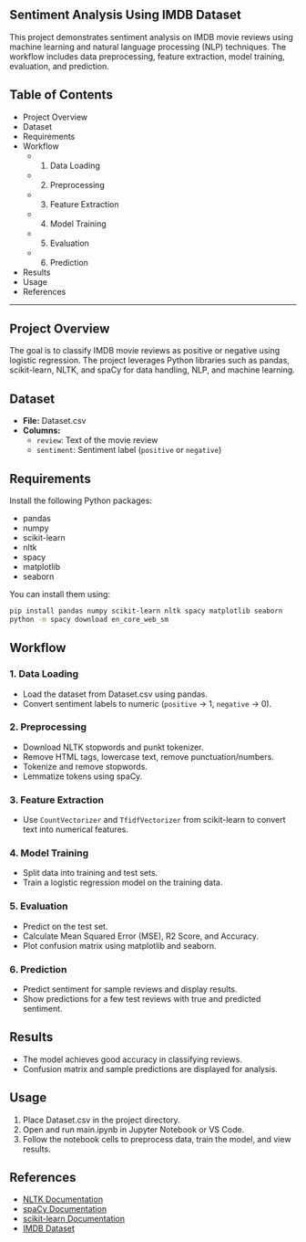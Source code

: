 ## Sentiment Analysis Using IMDB Dataset

This project demonstrates sentiment analysis on IMDB movie reviews using machine learning and natural language processing (NLP) techniques. The workflow includes data preprocessing, feature extraction, model training, evaluation, and prediction.

## Table of Contents

- Project Overview
- Dataset
- Requirements
- Workflow
  - 1. Data Loading
  - 2. Preprocessing
  - 3. Feature Extraction
  - 4. Model Training
  - 5. Evaluation
  - 6. Prediction
- Results
- Usage
- References

---

## Project Overview

The goal is to classify IMDB movie reviews as positive or negative using logistic regression. The project leverages Python libraries such as pandas, scikit-learn, NLTK, and spaCy for data handling, NLP, and machine learning.

## Dataset

- **File:** Dataset.csv
- **Columns:**
  - `review`: Text of the movie review
  - `sentiment`: Sentiment label (`positive` or `negative`)

## Requirements

Install the following Python packages:

- pandas
- numpy
- scikit-learn
- nltk
- spacy
- matplotlib
- seaborn

You can install them using:

```bash
pip install pandas numpy scikit-learn nltk spacy matplotlib seaborn
python -m spacy download en_core_web_sm
```

## Workflow

### 1. Data Loading

- Load the dataset from Dataset.csv using pandas.
- Convert sentiment labels to numeric (`positive` → 1, `negative` → 0).

### 2. Preprocessing

- Download NLTK stopwords and punkt tokenizer.
- Remove HTML tags, lowercase text, remove punctuation/numbers.
- Tokenize and remove stopwords.
- Lemmatize tokens using spaCy.

### 3. Feature Extraction

- Use `CountVectorizer` and `TfidfVectorizer` from scikit-learn to convert text into numerical features.

### 4. Model Training

- Split data into training and test sets.
- Train a logistic regression model on the training data.

### 5. Evaluation

- Predict on the test set.
- Calculate Mean Squared Error (MSE), R2 Score, and Accuracy.
- Plot confusion matrix using matplotlib and seaborn.

### 6. Prediction

- Predict sentiment for sample reviews and display results.
- Show predictions for a few test reviews with true and predicted sentiment.

## Results

- The model achieves good accuracy in classifying reviews.
- Confusion matrix and sample predictions are displayed for analysis.

## Usage

1. Place Dataset.csv in the project directory.
2. Open and run main.ipynb in Jupyter Notebook or VS Code.
3. Follow the notebook cells to preprocess data, train the model, and view results.

## References

- [NLTK Documentation](https://www.nltk.org/)
- [spaCy Documentation](https://spacy.io/)
- [scikit-learn Documentation](https://scikit-learn.org/)
- [IMDB Dataset](https://ai.stanford.edu/~amaas/data/sentiment/)
